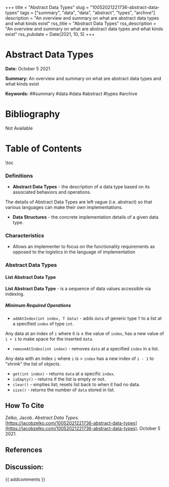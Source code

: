 +++
title = "Abstract Data Types"
slug = "10052021221736-abstract-data-types"
tags = ["summary", "data", "data", "abstract", "types", "archive"]
description = "An overview and summary on what are abstract data types and what kinds exist"
rss_title = "Abstract Data Types"
rss_description = "An overview and summary on what are abstract data types and what kinds exist"
rss_pubdate = Date(2021, 10, 5)
+++



Abstract Data Types
=========

**Date:** October 5 2021

**Summary:** An overview and summary on what are abstract data types and what kinds exist

**Keywords:** ##summary #data #data #abstract #types #archive

Bibliography
==========

Not Available

Table of Contents
=========

\toc

### Definitions

  * **Abstract Data Types** - the description of a data type based on its associated behaviors and operations.

The details of Abstract Data Types are left vague (i.e. abstract) so that various languages can make their own implementations.

  * **Data Structures** - the concrete implementation details of a given data type.

### Characteristics

  * Allows an implementer to focus on the functionality requirements as opposed to the logistics in the language of implementation

### Abstract Data Types

#### List Abstract Data Type

**List Abstract Data Type** - is a sequence of data values accessible via indexing.

##### Minimum Required Operations

  * `addAtIndex(int index, T data)` - adds `data` of generic type `T` to a list at a specified `index` of type `int`.

Any data at an index of `i` where it is $\geq$ the value of `index`, has a new value of `i + 1` to make space for the inserted `data`.

  * `removeAtIndex(int index)` - removes `data` at a specified `index` in a list.

Any data with an index `i` where `i` is $>$ `index` has a new index of `i - 1` to "shrink" the list of objects.

  * `get(int index)` - returns `data` at a specific `index`.
  * `isEmpty()` - returns if the list is empty or not.
  * `clear()` - empties list; resets list back to when it had no data.
  * `size()` - returns the number of `data` stored in list.
## How To Cite

 Zelko, Jacob. _Abstract Data Types_. [https://jacobzelko.com/10052021221736-abstract-data-types](https://jacobzelko.com/10052021221736-abstract-data-types). October 5 2021.
## References
## Discussion: 

{{ addcomments }}
